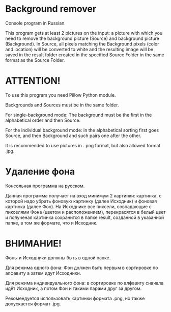 # Background remover
Console program in Russian.

This program gets at least 2 pictures on the input: a picture with which you need to remove the background picture (Source) and background picture (Background). In Source, all pixels matching the Background pixels (color and location) will be converted to white and the resulting image will be saved in the result folder created in the specified Source Folder in the same format as the Source Folder.

# ATTENTION!
To use this program you need Pillow Python module.

Backgrounds and Sources must be in the same folder.

For single-background mode: The background must be the first in the alphabetical order and then Source.

For the individual background mode: in the alphabetical sorting first goes Source, and then Background and such pairs one after the other.

It is recommended to use pictures in . png format, but also allowed format .jpg.


# Удаление фона
Консольная программа на русском.

Данная программа получает на вход минимум 2 картинки: картинка, с которой надо убрать фоновую картинку (далее Исходник) и фоновая картинка (далее Фон). На Исходнике все пиксели, совпадающие с пикселями Фона (цветом и расположением), перекрасятся в белый цвет и полученая картинка сохранится в папке result, созданной в указанной папке, в том же формате, что и Исходник.

# ВНИМАНИЕ!
Фоны и Исходники должны быть в одной папке.

Для режима одного фона: Фон должен быть первым в сортировке по алфавиту а затем идут Исходники.

Для режима индивидуального фона: в сортировке по алфавиту сначала идёт Исходник, а потом Фон и такими парами друг за другом.

Рекомендуется использовать картинки формата .png, но также допускается формат .jpg.
